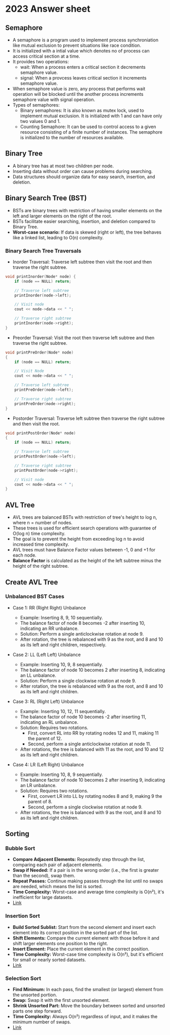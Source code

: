 # 2023 Answer sheet

## Semaphore
- A semaphore is a program used to implement process synchroniation like mutual exclusion to prevent situations like race condition.
- It is initialized with a intial value which denotes no of process can access critical section at a time.
- It provides two operations:
  - wait: When a process enters a critical section it decrements semaphore value.
  - signal: When a provcess leaves critical section it increments semaphore value.
- When semaphore value is zero, any process that performs wait operation will be blocked until the another process increments semaphore value with signal operation.
- Types of semaphores:
  - Binary semaphores: It is also known as mutex lock, used to implement mutual exclusion. It is initialized with 1 and can have only two values 0 and 1.
  - Counting Semaphore: It can be used to control access to a given resource consisting of a finite number of instances. The semaphore is initialized to the number of resources available.

## Binary Tree
- A binary tree has at most two children per node.
- Inserting data without order can cause problems during searching.
- Data structures should organize data for easy search, insertion, and deletion.

## Binary Search Tree (BST)
- BSTs are binary trees with restriction of having smaller elements on the left and larger elements on the right of the root.
- BSTs facilitate easier searching, insertion, and deletion compared to Binary Tree.
- **Worst-case scenario:** If data is skewed (right or left), the tree behaves like a linked list, leading to O(n) complexity.

### Binary Search Tree Traversals

- Inorder Traversal: Traverse left subtree then visit the root and then traverse the right subtree.
```c++
void printInorder(Node* node) {
    if (node == NULL) return;

    // Traverse left subtree
    printInorder(node->left);

    // Visit node
    cout << node->data << " ";

    // Traverse right subtree
    printInorder(node->right);
}
```

- Preorder Traversal: Visit the root then traverse left subtree and then traverse the right subtree.
```c++
void printPreOrder(Node* node)
{
    if (node == NULL) return;

    // Visit Node
    cout << node->data << " ";

    // Traverse left subtree
    printPreOrder(node->left);

    // Traverse right subtree
    printPreOrder(node->right);
}
```

- Postorder Traversal: Traverse left subtree then traverse the right subtree and then visit the root.
```c++
void printPostOrder(Node* node)
{
    if (node == NULL) return;

    // Traverse left subtree
    printPostOrder(node->left);

    // Traverse right subtree
    printPostOrder(node->right);

    // Visit node
    cout << node->data << " ";
}
```

## AVL Tree
- AVL trees are balanced BSTs with restriction of tree's height to log n, where n = number of nodes.
- These trees is used for efficient search operations with guarantee of O(log n) time complexity.
- The goal is to prevent the height from exceeding log n to avoid increased time complexity.
- AVL trees must have Balance Factor values between -1, 0 and +1 for each node.
- **Balance Factor** is calculated as the height of the left subtree minus the height of the right subtree.

## Create AVL Tree

### Unbalanced BST Cases
- Case 1: RR (Right Right) Unbalance
  - Example: Inserting 8, 9, 10 sequentially.
  - The balance factor of node 8 becomes -2 after inserting 10, indicating an RR unbalance.
  - Solution: Perform a single anticlockwise rotation at node 9.
  - After rotation, the tree is rebalanced with 9 as the root, and 8 and 10 as its left and right children, respectively.

- Case 2: LL (Left Left) Unbalance
  - Example: Inserting 10, 9, 8 sequentially.
  - The balance factor of node 10 becomes 2 after inserting 8, indicating an LL unbalance.
  - Solution: Perform a single clockwise rotation at node 9.
  - After rotation, the tree is rebalanced with 9 as the root, and 8 and 10 as its left and right children.

- Case 3: RL (Right Left) Unbalance
  - Example: Inserting 10, 12, 11 sequentially.
  - The balance factor of node 10 becomes -2 after inserting 11, indicating an RL unbalance.
  - Solution: Requires two rotations.
    - First, convert RL into RR by rotating nodes 12 and 11, making 11 the parent of 12.
    - Second, perform a single anticlockwise rotation at node 11.
  - After rotations, the tree is balanced with 11 as the root, and 10 and 12 as its left and right children.

- Case 4: LR (Left Right) Unbalance
  - Example: Inserting 10, 8, 9 sequentially.
  - The balance factor of node 10 becomes 2 after inserting 9, indicating an LR unbalance.
  - Solution: Requires two rotations.
    - First, convert LR into LL by rotating nodes 8 and 9, making 9 the parent of 8.
    - Second, perform a single clockwise rotation at node 9.
  - After rotations, the tree is balanced with 9 as the root, and 8 and 10 as its left and right children.

## Sorting

### Bubble Sort

- **Compare Adjacent Elements:** Repeatedly step through the list, comparing each pair of adjacent elements.
- **Swap if Needed:** If a pair is in the wrong order (i.e., the first is greater than the second), swap them.
- **Repeat Passes:** Continue making passes through the list until no swaps are needed, which means the list is sorted.
- **Time Complexity:** Worst-case and average time complexity is O(n²), it's inefficient for large datasets.
- [Link](https://www.geeksforgeeks.org/bubble-sort-algorithm/)

### Insertion Sort

- **Build Sorted Sublist:** Start from the second element and insert each element into its correct position in the sorted part of the list.
- **Shift Elements:** Compare the current element with those before it and shift larger elements one position to the right.
- **Insert Element:** Place the current element in the correct position.
- **Time Complexity:** Worst-case time complexity is O(n²), but it's efficient for small or nearly sorted datasets.
- [Link](https://www.geeksforgeeks.org/insertion-sort-algorithm/)

### Selection Sort

- **Find Minimum:** In each pass, find the smallest (or largest) element from the unsorted portion.
- **Swap:** Swap it with the first unsorted element.
- **Shrink Unsorted Part:** Move the boundary between sorted and unsorted parts one step forward.
- **Time Complexity:** Always O(n²) regardless of input, and it makes the minimum number of swaps.
- [Link](https://www.geeksforgeeks.org/selection-sort-algorithm-2/)
